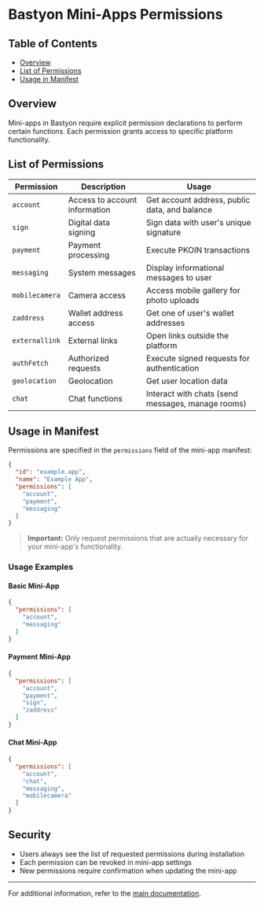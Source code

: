 # Bastyon Mini-Apps Permissions

## Table of Contents
- [Overview](#overview)
- [List of Permissions](#list-of-permissions)
- [Usage in Manifest](#usage-in-manifest)

## Overview

Mini-apps in Bastyon require explicit permission declarations to perform certain functions. Each permission grants access to specific platform functionality.

## List of Permissions

| Permission | Description | Usage |
|------------|-------------|--------|
| `account` | Access to account information | Get account address, public data, and balance |
| `sign` | Digital data signing | Sign data with user's unique signature |
| `payment` | Payment processing | Execute PKOIN transactions |
| `messaging` | System messages | Display informational messages to user |
| `mobilecamera` | Camera access | Access mobile gallery for photo uploads |
| `zaddress` | Wallet address access | Get one of user's wallet addresses |
| `externallink` | External links | Open links outside the platform |
| `authFetch` | Authorized requests | Execute signed requests for authentication |
| `geolocation` | Geolocation | Get user location data |
| `chat` | Chat functions | Interact with chats (send messages, manage rooms) |

## Usage in Manifest

Permissions are specified in the `permissions` field of the mini-app manifest:

```json
{
  "id": "example.app",
  "name": "Example App",
  "permissions": [
    "account",
    "payment",
    "messaging"
  ]
}
```

> **Important:** Only request permissions that are actually necessary for your mini-app's functionality.

### Usage Examples

#### Basic Mini-App
```json
{
  "permissions": [
    "account",
    "messaging"
  ]
}
```

#### Payment Mini-App
```json
{
  "permissions": [
    "account",
    "payment",
    "sign",
    "zaddress"
  ]
}
```

#### Chat Mini-App
```json
{
  "permissions": [
    "account",
    "chat",
    "messaging",
    "mobilecamera"
  ]
}
```

## Security

- Users always see the list of requested permissions during installation
- Each permission can be revoked in mini-app settings
- New permissions require confirmation when updating the mini-app

---

For additional information, refer to the [main documentation](./README.md).